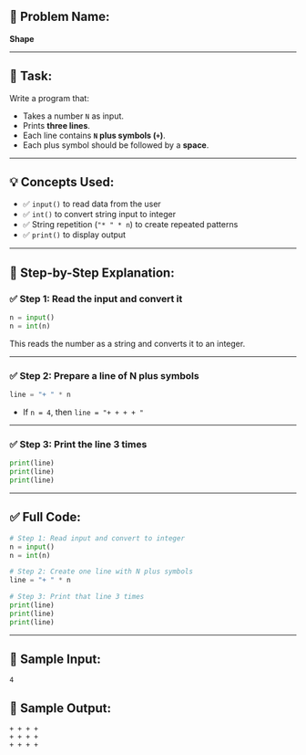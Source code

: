 ## 🧩 **Problem Name:**

**Shape**

---

## 📝 **Task:**

Write a program that:

- Takes a number `N` as input.
- Prints **three lines**.
- Each line contains **`N` plus symbols (`+`)**.
- Each plus symbol should be followed by a **space**.

---

## 💡 **Concepts Used:**

- ✅ `input()` to read data from the user
- ✅ `int()` to convert string input to integer
- ✅ String repetition (`"* " * n`) to create repeated patterns
- ✅ `print()` to display output

---

## 🧠 **Step-by-Step Explanation:**

### ✅ Step 1: Read the input and convert it

```python
n = input()
n = int(n)
```

This reads the number as a string and converts it to an integer.

---

### ✅ Step 2: Prepare a line of N plus symbols

```python
line = "+ " * n
```

- If `n = 4`, then `line = "+ + + + "`

---

### ✅ Step 3: Print the line 3 times

```python
print(line)
print(line)
print(line)
```

---

## ✅ Full Code:

```python
# Step 1: Read input and convert to integer
n = input()
n = int(n)

# Step 2: Create one line with N plus symbols
line = "+ " * n

# Step 3: Print that line 3 times
print(line)
print(line)
print(line)
```

---

## 🧪 Sample Input:

```
4
```

## 🎯 Sample Output:

```
+ + + +
+ + + +
+ + + +
```
